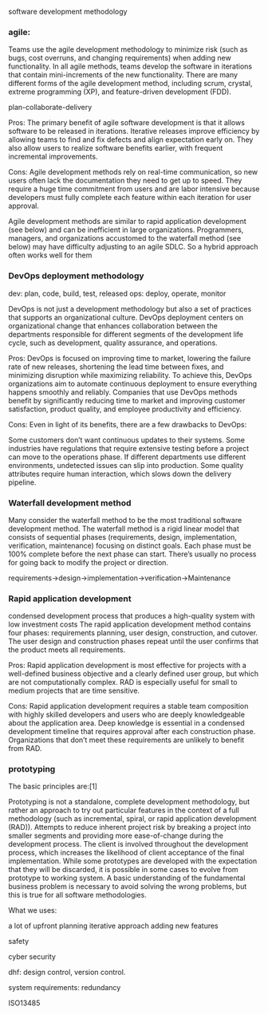 software development methodology

### agile:

Teams use the agile development methodology to minimize risk (such as bugs, cost overruns, and changing requirements) when adding new functionality. In all agile methods, teams develop the software in iterations that contain mini-increments of the new functionality. There are many different forms of the agile development method, including scrum, crystal, extreme programming (XP), and feature-driven development (FDD).

plan-collaborate-delivery

Pros: The primary benefit of agile software development is that it allows software to be released in iterations. Iterative releases improve efficiency by allowing teams to find and fix defects and align expectation early on. They also allow users to realize software benefits earlier, with frequent incremental improvements.

Cons: Agile development methods rely on real-time communication, so new users often lack the documentation they need to get up to speed. They require a huge time commitment from users and are labor intensive because developers must fully complete each feature within each iteration for user approval.

Agile development methods are similar to rapid application development (see below) and can be inefficient in large organizations. Programmers, managers, and organizations accustomed to the waterfall method (see below) may have difficulty adjusting to an agile SDLC. So a hybrid approach often works well for them

### DevOps deployment methodology
dev: plan, code, build, test, released
ops: deploy, operate, monitor

DevOps is not just a development methodology but also a set of practices that supports an organizational culture. DevOps deployment centers on organizational change that enhances collaboration between the departments responsible for different segments of the development life cycle, such as development, quality assurance, and operations.

Pros: DevOps is focused on improving time to market, lowering the failure rate of new releases, shortening the lead time between fixes, and minimizing disruption while maximizing reliability. To achieve this, DevOps organizations aim to automate continuous deployment to ensure everything happens smoothly and reliably. Companies that use DevOps methods benefit by significantly reducing time to market and improving customer satisfaction, product quality, and employee productivity and efficiency.

Cons: Even in light of its benefits, there are a few drawbacks to DevOps:

Some customers don’t want continuous updates to their systems.
Some industries have regulations that require extensive testing before a project can move to the operations phase.
If different departments use different environments, undetected issues can slip into production.
Some quality attributes require human interaction, which slows down the delivery pipeline.

### Waterfall development method
Many consider the waterfall method to be the most traditional software development method. The waterfall method is a rigid linear model that consists of sequential phases (requirements, design, implementation, verification, maintenance) focusing on distinct goals. Each phase must be 100% complete before the next phase can start. There’s usually no process for going back to modify the project or direction.

requirements->design->implementation->verification->Maintenance

### Rapid application development
condensed development process that produces a high-quality system with low investment costs
The rapid application development method contains four phases: 
requirements planning, user design, construction, and cutover. 
The user design and construction phases repeat until the user confirms that the product meets all requirements.

Pros: Rapid application development is most effective for projects with a well-defined business objective and a clearly defined user group, but which are not computationally complex. RAD is especially useful for small to medium projects that are time sensitive.

Cons: Rapid application development requires a stable team composition with highly skilled developers and users who are deeply knowledgeable about the application area. Deep knowledge is essential in a condensed development timeline that requires approval after each construction phase. Organizations that don’t meet these requirements are unlikely to benefit from RAD.

### prototyping
The basic principles are:[1]

Prototyping is not a standalone, complete development methodology, but rather an approach to try out particular features in the context of a full methodology (such as incremental, spiral, or rapid application development (RAD)).
Attempts to reduce inherent project risk by breaking a project into smaller segments and providing more ease-of-change during the development process.
The client is involved throughout the development process, which increases the likelihood of client acceptance of the final implementation.
While some prototypes are developed with the expectation that they will be discarded, it is possible in some cases to evolve from prototype to working system.
A basic understanding of the fundamental business problem is necessary to avoid solving the wrong problems, but this is true for all software methodologies.


What we uses:

a lot of upfront planning
iterative approach adding new features

safety

cyber security

dhf: design control, version control.

system requirements: redundancy

ISO13485






